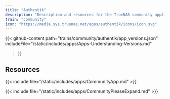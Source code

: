 ```yaml
---
title: "Authentik"
description: "Description and resources for the TrueNAS community application called Authentik."
train: "community"
icon: "https://media.sys.truenas.net/apps/authentik/icons/icon.svg"
---
```


{{< github-content 
    path="trains/community/authentik/app_versions.json"
	includeFile="/static/includes/apps/Apps-Understanding-Versions.md"
>}}

## Resources

{{< include file="/static/includes/apps/CommunityApp.md" >}}

{{< include file="/static/includes/apps/CommunityPleaseExpand.md" >}}
